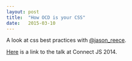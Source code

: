 ```yaml
---
layout: post
title:  "How OCD is your CSS"
date:   2015-03-10
---
```


A look at css best practices with [@jason_reece](https://twitter.com/jason_reece).

[Here](https://www.youtube.com/watch?v=P7NqMPk6ONI) is a link to the talk at Connect JS 2014.
